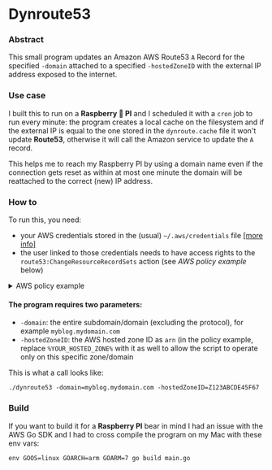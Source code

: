 # Dynroute53

### Abstract
This small program updates an Amazon AWS Route53 `A` Record for the specified `-domain` attached to a specified `-hostedZoneID` with the external IP address exposed to the internet.

### Use case
I built this to run on a **Raspberry 🍓 PI** and I scheduled it with a `cron` job to run every minute: the program creates a local cache on the filesystem and if the external IP is equal to the one stored in the `dynroute.cache` file it won't update **Route53**, otherwise it will call the Amazon service to update the `A` record.

This helps me to reach my Raspberry PI by using a domain name even if the connection gets reset as within at most one minute the domain will be reattached to the correct (new) IP address.

### How to
To run this, you need:

- your AWS credentials stored in the (usual) `~/.aws/credentials` file [[more info]](http://docs.aws.amazon.com/cli/latest/userguide/cli-config-files.html)
- the user linked to those credentials needs to have access rights to the `route53:ChangeResourceRecordSets` action (see *AWS policy example* below)

<details><summary>AWS policy example</summary><p>

```
{
    "Version": "2012-10-17",
    "Statement": [
        {
            "Effect": "Allow",
            "Action": [
                "route53:ChangeResourceRecordSets"
            ],
            "Resource": [
                "arn:aws:route53:::hostedzone/%YOUR_HOSTED_ZONE%"
            ]
        }
    ]
}
```
</p></details>

#### The program requires two parameters:

- `-domain`: the entire subdomain/domain (excluding the protocol), for example `myblog.mydomain.com`
- `-hostedZoneID`: the AWS hosted zone ID as `arn` (in the policy example, replace `%YOUR_HOSTED_ZONE%` with it as well to allow the script to operate only on this specific zone/domain


This is what a call looks like:

```
./dynroute53 -domain=myblog.mydomain.com -hostedZoneID=Z123ABCDE45F67
```

### Build

If you want to build it for a **Raspberry PI** bear in mind I had an issue with the AWS Go SDK and I had to cross compile the program on my Mac with these env vars:

```
env GOOS=linux GOARCH=arm GOARM=7 go build main.go
```
